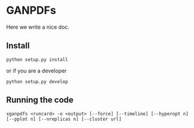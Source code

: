 # GANPDFs

Here we write a nice doc.

## Install

```
python setup.py install
```

or if you are a developer

```
python setup.py develop
```

## Running the code

```
xganpdfs <runcard> -o <output> [--force] [--timeline] [--hyperopt n] [--pplot n] [--nreplicas n] [--cluster url]
```
